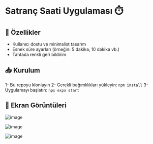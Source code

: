 # Satranç Saati Uygulaması ⏱️

## 🚀 Özellikler

- Kullanıcı dostu ve minimalist tasarım
- Esnek süre ayarları (örneğin: 5 dakika, 10 dakika vb.)
- Tahtada renkli geri bildirim
  
## 📥 Kurulum
 1- Bu repoyu klonlayın
 2- Gerekli bağımlılıkları yükleyin:
    ```
    npm install
    ```
 3- Uygulamayı başlatın:
    ```
    npx expo start
    ```
## 📸 Ekran Görüntüleri

  ![image](https://github.com/user-attachments/assets/c71de9fd-648d-4411-b873-484f9d1cafe3)

  ![image](https://github.com/user-attachments/assets/10a8d79d-de2a-48d5-bc05-4c2b8ee6f061)

  ![image](https://github.com/user-attachments/assets/bf1eb44a-4ba2-4689-b88a-224ee00ee4f1)


  

